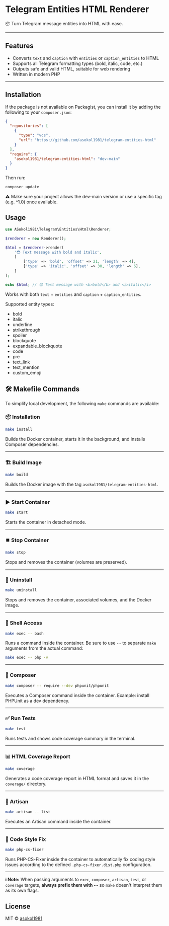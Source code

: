 # Telegram Entities HTML Renderer

📦 Turn Telegram message entities into HTML with ease.

---

## Features

- Converts `text` and `caption` with `entities` or `caption_entities` to HTML
- Supports all Telegram formatting types (bold, italic, code, etc.)
- Outputs safe and valid HTML, suitable for web rendering
- Written in modern PHP

---

## Installation

If the package is not available on Packagist, you can install it by adding the following to your `composer.json`:

```json
{
  "repositories": [
    {
      "type": "vcs",
      "url": "https://github.com/asokol1981/telegram-entities-html"
    }
  ],
  "require": {
    "asokol1981/telegram-entities-html": "dev-main"
  }
}
```

Then run:

```bash
composer update
```

⚠️ Make sure your project allows the dev-main version or use a specific tag (e.g. ^1.0) once available.

## Usage

```php
use ASokol1981\Telegram\Entities\Html\Renderer;

$renderer = new Renderer();

$html = $renderer->render(
    '😎 Text message with bold and italic',
    [
        ['type' => 'bold', 'offset' => 21, 'length' => 4],
        ['type' => 'italic', 'offset' => 30, 'length' => 6],
    ]
);

echo $html; // 😎 Text message with <b>bold</b> and <i>italic</i>
```

Works with both `text` + `entities` and `caption` + `caption_entities`.

Supported entity types:

- bold
- italic
- underline
- strikethrough
- spoiler
- blockquote
- expandable_blockquote
- code
- pre
- text_link
- text_mention
- custom_emoji

## 🛠️ Makefile Commands

To simplify local development, the following `make` commands are available:

### 📦 Installation

```bash
make install
```

Builds the Docker container, starts it in the background, and installs Composer dependencies.

---

### 🏗️ Build Image

```bash
make build
```

Builds the Docker image with the tag `asokol1981/telegram-entities-html`.

---

### ▶️ Start Container

```bash
make start
```

Starts the container in detached mode.

---

### ⏹️ Stop Container

```bash
make stop
```

Stops and removes the container (volumes are preserved).

---

### 🧹 Uninstall

```bash
make uninstall
```

Stops and removes the container, associated volumes, and the Docker image.

---

### 🐚 Shell Access

```bash
make exec -- bash
```

Runs a command inside the container.
Be sure to use `--` to separate `make` arguments from the actual command:

```bash
make exec -- php -v
```

---

### 🎼 Composer

```bash
make composer -- require --dev phpunit/phpunit
```

Executes a Composer command inside the container.
Example: install PHPUnit as a dev dependency.

---

### ✅ Run Tests

```bash
make test
```

Runs tests and shows code coverage summary in the terminal.

---

### 📊 HTML Coverage Report

```bash
make coverage
```

Generates a code coverage report in HTML format and saves it in the `coverage/` directory.

---

### 🧱 Artisan

```bash
make artisan -- list
```

Executes an Artisan command inside the container.

---

### 🧹 Code Style Fix

```bash
make php-cs-fixer
```

Runs PHP-CS-Fixer inside the container to automatically fix coding style issues according to the defined `.php-cs-fixer.dist.php` configuration.

---

**ℹ️ Note:**
When passing arguments to `exec`, `composer`, `artisan`, `test`, or `coverage` targets, **always prefix them with `--`** so `make` doesn't interpret them as its own flags.

## License

MIT © [asokol1981](https://github.com/asokol1981)
